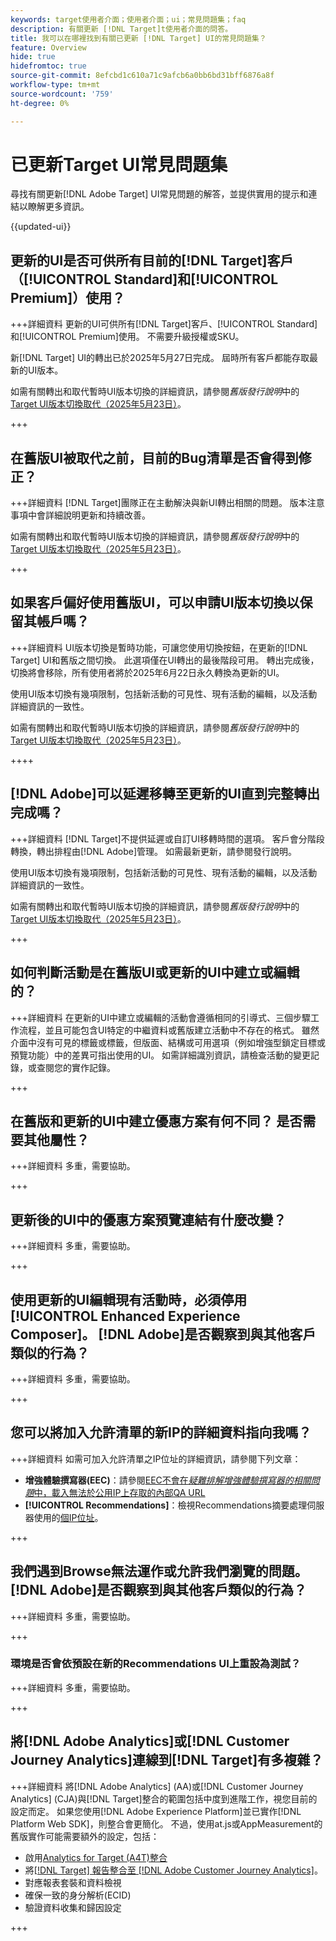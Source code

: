 ```yaml
---
keywords: target使用者介面；使用者介面；ui；常見問題集；faq
description: 有關更新 [!DNL Target]t使用者介面的問答。
title: 我可以在哪裡找到有關已更新 [!DNL Target] UI的常見問題集？
feature: Overview
hide: true
hidefromtoc: true
source-git-commit: 8efcbd1c610a71c9afcb6a0bb6bd31bff6876a8f
workflow-type: tm+mt
source-wordcount: '759'
ht-degree: 0%

---
```


# 已更新Target UI常見問題集

尋找有關更新[!DNL Adobe Target] UI常見問題的解答，並提供實用的提示和連結以瞭解更多資訊。

{{updated-ui}}

## 更新的UI是否可供所有目前的[!DNL Target]客戶（[!UICONTROL Standard]和[!UICONTROL Premium]）使用？

+++詳細資料
更新的UI可供所有[!DNL Target]客戶、[!UICONTROL Standard]和[!UICONTROL Premium]使用。 不需要升級授權或SKU。

新[!DNL Target] UI的轉出已於2025年5月27日完成。 屆時所有客戶都能存取最新的UI版本。

如需有關轉出和取代暫時UI版本切換的詳細資訊，請參閱&#x200B;*舊版發行說明*&#x200B;中的[Target UI版本切換取代（2025年5月23日）](/help/main/r-release-notes/release-notes-for-previous-releases.md#toggle)。

+++

## 在舊版UI被取代之前，目前的Bug清單是否會得到修正？

+++詳細資料
[!DNL Target]團隊正在主動解決與新UI轉出相關的問題。 版本注意事項中會詳細說明更新和持續改善。

如需有關轉出和取代暫時UI版本切換的詳細資訊，請參閱&#x200B;*舊版發行說明*&#x200B;中的[Target UI版本切換取代（2025年5月23日）](/help/main/r-release-notes/release-notes-for-previous-releases.md#toggle)。

+++

## 如果客戶偏好使用舊版UI，可以申請UI版本切換以保留其帳戶嗎？

+++詳細資料
UI版本切換是暫時功能，可讓您使用切換按鈕，在更新的[!DNL Target] UI和舊版之間切換。 此選項僅在UI轉出的最後階段可用。 轉出完成後，切換將會移除，所有使用者將於2025年6月22日永久轉換為更新的UI。

使用UI版本切換有幾項限制，包括新活動的可見性、現有活動的編輯，以及活動詳細資訊的一致性。

如需有關轉出和取代暫時UI版本切換的詳細資訊，請參閱&#x200B;*舊版發行說明*&#x200B;中的[Target UI版本切換取代（2025年5月23日）](/help/main/r-release-notes/release-notes-for-previous-releases.md#toggle)。

++++

## [!DNL Adobe]可以延遲移轉至更新的UI直到完整轉出完成嗎？

+++詳細資料
[!DNL Target]不提供延遲或自訂UI移轉時間的選項。 客戶會分階段轉換，轉出排程由[!DNL Adobe]管理。 如需最新更新，請參閱發行說明。

使用UI版本切換有幾項限制，包括新活動的可見性、現有活動的編輯，以及活動詳細資訊的一致性。

如需有關轉出和取代暫時UI版本切換的詳細資訊，請參閱&#x200B;*舊版發行說明*&#x200B;中的[Target UI版本切換取代（2025年5月23日）](/help/main/r-release-notes/release-notes-for-previous-releases.md#toggle)。

+++

## 如何判斷活動是在舊版UI或更新的UI中建立或編輯的？

+++詳細資料
在更新的UI中建立或編輯的活動會遵循相同的引導式、三個步驟工作流程，並且可能包含UI特定的中繼資料或舊版建立活動中不存在的格式。 雖然介面中沒有可見的標籤或標籤，但版面、結構或可用選項（例如增強型鎖定目標或預覽功能）中的差異可指出使用的UI。 如需詳細識別資訊，請檢查活動的變更記錄，或查閱您的實作記錄。

+++

## 在舊版和更新的UI中建立優惠方案有何不同？ 是否需要其他屬性？

+++詳細資料
多重，需要協助。

+++

## 更新後的UI中的優惠方案預覽連結有什麼改變？

+++詳細資料
多重，需要協助。

+++

## 使用更新的UI編輯現有活動時，必須停用[!UICONTROL Enhanced Experience Composer]。 [!DNL Adobe]是否觀察到與其他客戶類似的行為？

+++詳細資料
多重，需要協助。

+++

## 您可以將加入允許清單的新IP的詳細資料指向我嗎？

+++詳細資料
如需可加入允許清單之IP位址的詳細資訊，請參閱下列文章：

* **增強體驗撰寫器(EEC)**：請參閱[EEC不會在&#x200B;*疑難排解增強體驗撰寫器的相關問題*&#x200B;中，載入無法於公用IP上存取的內部QA URL ](/help/main/c-experiences/c-visual-experience-composer/r-troubleshoot-composer/troubleshooting-issues-related-to-the-enhanced-experience-composer-eec.md#section_D29E96911D5C401889B5EACE267F13CF)
* **[!UICONTROL Recommendations]**：檢視Recommendations摘要處理伺服器使用的[個IP位址](/help/main/c-recommendations/c-recommendations-faq/ip-addresses-marketing-cloud.md)。

+++

## 我們遇到Browse無法運作或允許我們瀏覽的問題。 [!DNL Adobe]是否觀察到與其他客戶類似的行為？

+++詳細資料
多重，需要協助。

+++

### 環境是否會依預設在新的Recommendations UI上重設為測試？

+++詳細資料
多重，需要協助。

+++

## 將[!DNL Adobe Analytics]或[!DNL Customer Journey Analytics]連線到[!DNL Target]有多複雜？

+++詳細資料
將[!DNL Adobe Analytics] (AA)或[!DNL Customer Journey Analytics] (CJA)與[!DNL Target]整合的範圍包括中度到進階工作，視您目前的設定而定。 如果您使用[!DNL Adobe Experience Platform]並已實作[!DNL Platform Web SDK]，則整合會更簡化。 不過，使用at.js或AppMeasurement的舊版實作可能需要額外的設定，包括：

* 啟用[Analytics for Target (A4T)整合](/help/main/c-integrating-target-with-mac/a4t/a4t.md)
* 將[[!DNL Target] 報告整合至 [!DNL Adobe Customer Journey Analytics]](/help/main/c-integrating-target-with-mac/cja/target-reporting-in-cja.md)。
* 對應報表套裝和資料檢視
* 確保一致的身分解析(ECID)
* 驗證資料收集和歸因設定

+++




